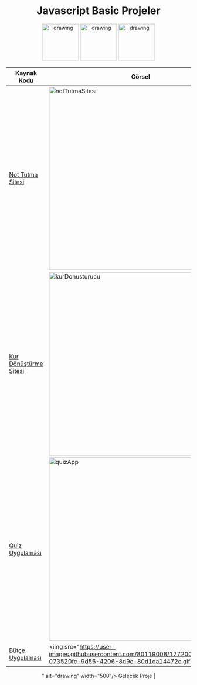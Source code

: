 
<h1 align="center" >Javascript Basic Projeler</h1>

<p align="center" float="left">

<img src="https://user-images.githubusercontent.com/80119008/175989304-40fa5cbf-bcbd-456e-9094-205646ab4655.png" alt="drawing" height="100" width="100"/>
<img src="https://user-images.githubusercontent.com/80119008/175989448-69608447-898b-45e4-a58f-d2dcb5f52260.png" alt="drawing" height="100"/>
<img src="https://user-images.githubusercontent.com/80119008/175989512-a4bbe529-23bc-4e30-a1c1-3a62d3fb7ef7.png" alt="drawing" height="100" width="100"/>
 </p>


<div align="center">

| Kaynak Kodu |Görsel
| ------------- | -------------
 [Not Tutma Sitesi](https://github.com/omerkarakuzu/beginnerprojectsjs/tree/main/notalmajs)  | <img src="https://user-images.githubusercontent.com/80119008/176005361-b0ae417b-ed15-45e6-8cc6-414b967157bc.gif" alt="notTutmaSitesi" width="500"/>
[Kur Dönüştürme Sitesi](https://github.com/omerkarakuzu/beginnerprojectsjs/tree/main/kurdonusturucu) | <img src="https://user-images.githubusercontent.com/80119008/176203284-11ae3fc7-6ed6-476d-9797-53b426a7539c.gif" alt="kurDonusturucu" width="500"/>
 [Quiz Uygulaması](https://github.com/omerkarakuzu/beginnerprojectsjs/tree/main/quizuygulamasi) | <img src="https://user-images.githubusercontent.com/80119008/176931078-ce4f394d-ae39-49b4-9f9d-3a4a2a0a3203.gif" alt="quizApp" width="500"/>
 [Bütçe Uygulaması](https://github.com/omerkarakuzu/beginnerprojectsjs/tree/main/butcetakipuygulamasi)     | <img src="https://user-images.githubusercontent.com/80119008/177200280-073520fc-9d56-4206-8d9e-80d1da14472c.gif)
" alt="drawing" width="500"/>
 Gelecek Proje    | <!--<img src="https://user-images.githubusercontent.com/80119008/175786044-47e7ce86-15d4-4798-955c-e98e05f34489.jpg" alt="drawing" width="500"/> -->

